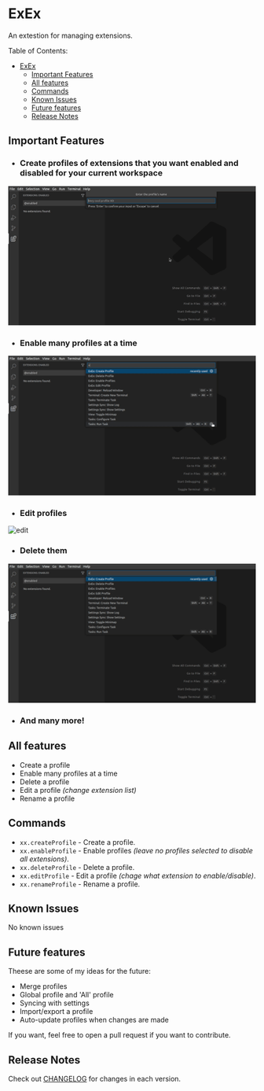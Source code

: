 # ExEx
An extestion for managing extensions.

Table of Contents:
- [ExEx](#exex)
  - [Important Features](#important-features)
  - [All features](#all-features)
  - [Commands](#commands)
  - [Known Issues](#known-issues)
  - [Future features](#future-features)
  - [Release Notes](#release-notes)

## Important Features
- ### Create profiles of extensions that you want enabled and disabled for your current workspace
![create](https://github.com/da-the-dev/ExEx/blob/master/assets/demo/create.gif?raw=true)
- ### Enable many profiles at a time
![enable-many](https://github.com/da-the-dev/ExEx/blob/master/assets/demo/enable%20many.gif?raw=true)
- ### Edit profiles
![edit](https://github.com/da-the-dev/ExEx/blob/master/assets/demo/edit.gif?raw=true)
- ### Delete them
![delete](https://github.com/da-the-dev/ExEx/blob/master/assets/demo/delete.gif?raw=true)
- ### And many more!
  
## All features
- Create a profile
- Enable many profiles at a time
- Delete a profile
- Edit a profile *(change extension list)*
- Rename a profile

## Commands
- `xx.createProfile` - Create a profile.
- `xx.enableProfile` - Enable profiles *(leave no profiles selected to disable all extensions)*.
- `xx.deleteProfile` - Delete a profile.
- `xx.editProfile` - Edit a profile *(chage what extension to enable/disable)*.
- `xx.renameProfile` - Rename a profile.

## Known Issues
No known issues

## Future features
Theese are some of my ideas for the future:
- Merge profiles
- Global profile and 'All' profile
- Syncing with settings
- Import/export a profile
- Auto-update profiles when changes are made     
  
If you want, feel free to open a pull request if you want to contribute.

## Release Notes
Check out [CHANGELOG](CHANGELOG.md) for changes in each version.

